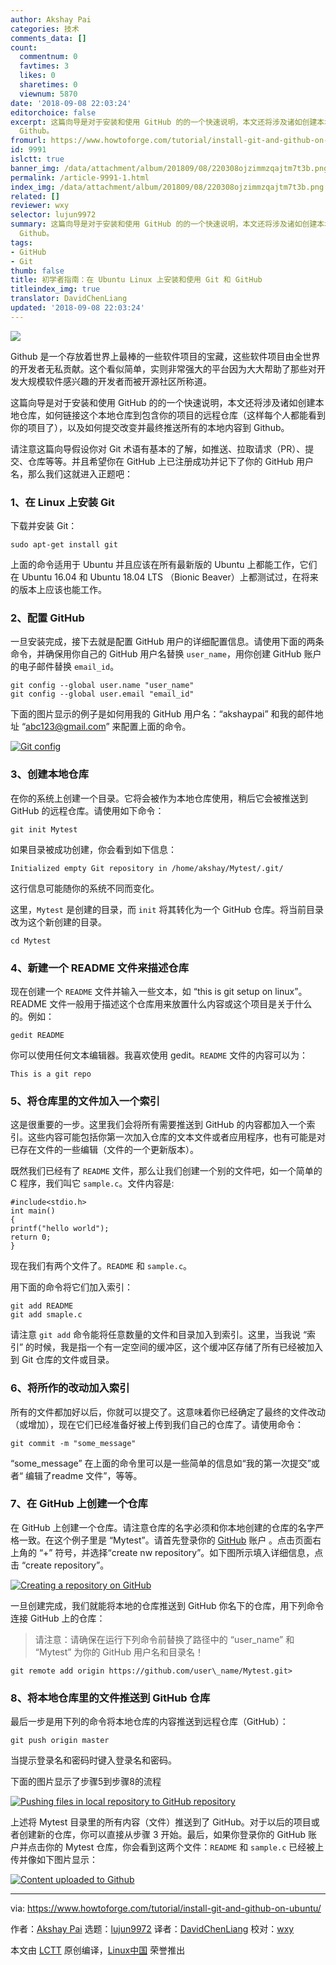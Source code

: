 ```yaml
---
author: Akshay Pai
categories: 技术
comments_data: []
count:
  commentnum: 0
  favtimes: 3
  likes: 0
  sharetimes: 0
  viewnum: 5870
date: '2018-09-08 22:03:24'
editorchoice: false
excerpt: 这篇向导是对于安装和使用 GitHub 的的一个快速说明，本文还将涉及诸如创建本地仓库，如何链接这个本地仓库到包含你的项目的远程仓库（这样每个人都能看到你的项目了），以及如何提交改变并最终推送所有的本地内容到
  Github。
fromurl: https://www.howtoforge.com/tutorial/install-git-and-github-on-ubuntu/
id: 9991
islctt: true
banner_img: /data/attachment/album/201809/08/220308ojzimmzqajtm7t3b.png
permalink: /article-9991-1.html
index_img: /data/attachment/album/201809/08/220308ojzimmzqajtm7t3b.png.thumb.jpg
related: []
reviewer: wxy
selector: lujun9972
summary: 这篇向导是对于安装和使用 GitHub 的的一个快速说明，本文还将涉及诸如创建本地仓库，如何链接这个本地仓库到包含你的项目的远程仓库（这样每个人都能看到你的项目了），以及如何提交改变并最终推送所有的本地内容到
  Github。
tags:
- GitHub
- Git
thumb: false
title: 初学者指南：在 Ubuntu Linux 上安装和使用 Git 和 GitHub
titleindex_img: true
translator: DavidChenLiang
updated: '2018-09-08 22:03:24'
---
```


![](/data/attachment/album/201809/08/220308ojzimmzqajtm7t3b.png)


Github 是一个存放着世界上最棒的一些软件项目的宝藏，这些软件项目由全世界的开发者无私贡献。这个看似简单，实则非常强大的平台因为大大帮助了那些对开发大规模软件感兴趣的开发者而被开源社区所称道。


这篇向导是对于安装和使用 GitHub 的的一个快速说明，本文还将涉及诸如创建本地仓库，如何链接这个本地仓库到包含你的项目的远程仓库（这样每个人都能看到你的项目了），以及如何提交改变并最终推送所有的本地内容到 Github。


请注意这篇向导假设你对 Git 术语有基本的了解，如推送、拉取请求（PR）、提交、仓库等等。并且希望你在 GitHub 上已注册成功并记下了你的 GitHub 用户名，那么我们这就进入正题吧：


### 1、在 Linux 上安装 Git


下载并安装 Git：



```
sudo apt-get install git
```

上面的命令适用于 Ubuntu 并且应该在所有最新版的 Ubuntu 上都能工作，它们在 Ubuntu 16.04 和 Ubuntu 18.04 LTS （Bionic Beaver）上都测试过，在将来的版本上应该也能工作。


### 2、配置 GitHub


一旦安装完成，接下去就是配置 GitHub 用户的详细配置信息。请使用下面的两条命令，并确保用你自己的 GitHub 用户名替换 `user_name`，用你创建 GitHub 账户的电子邮件替换 `email_id`。



```
git config --global user.name "user_name"
git config --global user.email "email_id"
```

下面的图片显示的例子是如何用我的 GitHub 用户名：“akshaypai” 和我的邮件地址 “[abc123@gmail.com](mailto:abc123@gmail.com)” 来配置上面的命令。


[![Git config](/data/attachment/album/201809/08/220326bbrrnbb42bbw99n7.png)](https://www.howtoforge.com/images/ubuntu_github_getting_started/big/config.png)


### 3、创建本地仓库


在你的系统上创建一个目录。它将会被作为本地仓库使用，稍后它会被推送到 GitHub 的远程仓库。请使用如下命令：



```
git init Mytest
```

如果目录被成功创建，你会看到如下信息：



```
Initialized empty Git repository in /home/akshay/Mytest/.git/
```

这行信息可能随你的系统不同而变化。


这里，`Mytest` 是创建的目录，而 `init` 将其转化为一个 GitHub 仓库。将当前目录改为这个新创建的目录。



```
cd Mytest
```

### 4、新建一个 README 文件来描述仓库


现在创建一个 `README` 文件并输入一些文本，如 “this is git setup on linux”。README 文件一般用于描述这个仓库用来放置什么内容或这个项目是关于什么的。例如：



```
gedit README
```

你可以使用任何文本编辑器。我喜欢使用 gedit。`README` 文件的内容可以为：



```
This is a git repo
```

### 5、将仓库里的文件加入一个索引


这是很重要的一步。这里我们会将所有需要推送到 GitHub 的内容都加入一个索引。这些内容可能包括你第一次加入仓库的文本文件或者应用程序，也有可能是对已存在文件的一些编辑（文件的一个更新版本）。


既然我们已经有了 `README` 文件，那么让我们创建一个别的文件吧，如一个简单的 C 程序，我们叫它 `sample.c`。文件内容是:



```
#include<stdio.h>
int main()
{
printf("hello world");
return 0;
}
```

现在我们有两个文件了。`README` 和 `sample.c`。


用下面的命令将它们加入索引：



```
git add README
git add smaple.c
```

请注意 `git add` 命令能将任意数量的文件和目录加入到索引。这里，当我说 “索引” 的时候，我是指一个有一定空间的缓冲区，这个缓冲区存储了所有已经被加入到 Git 仓库的文件或目录。


### 6、将所作的改动加入索引


所有的文件都加好以后，你就可以提交了。这意味着你已经确定了最终的文件改动（或增加），现在它们已经准备好被上传到我们自己的仓库了。请使用命令：



```
git commit -m "some_message"
```

“some\_message” 在上面的命令里可以是一些简单的信息如“我的第一次提交”或者“ 编辑了readme 文件”，等等。


### 7、在 GitHub 上创建一个仓库


在 GitHub 上创建一个仓库。请注意仓库的名字必须和你本地创建的仓库的名字严格一致。在这个例子里是 “Mytest”。请首先登录你的 [GitHub](https://github.com) 账户 。点击页面右上角的 “+” 符号，并选择“create nw repository”。如下图所示填入详细信息，点击 “create repository”。


[![Creating a repository on GitHub](/data/attachment/album/201809/08/220326wfjf6dhqg5qy1vlf.png)](https://www.howtoforge.com/images/ubuntu_github_getting_started/big/details.png)


一旦创建完成，我们就能将本地的仓库推送到 GitHub 你名下的仓库，用下列命令连接 GitHub 上的仓库：



> 
> 请注意：请确保在运行下列命令前替换了路径中的 “user\_name” 和 “Mytest” 为你的 GitHub 用户名和目录名！
> 
> 
> 



```
git remote add origin https://github.com/user\_name/Mytest.git>
```

### 8、将本地仓库里的文件推送到 GitHub 仓库


最后一步是用下列的命令将本地仓库的内容推送到远程仓库（GitHub）：



```
git push origin master
```

当提示登录名和密码时键入登录名和密码。


下面的图片显示了步骤5到步骤8的流程


[![Pushing files in local repository to GitHub repository](/data/attachment/album/201809/08/220327wszgsiofzf57o17d.png)](https://www.howtoforge.com/images/ubuntu_github_getting_started/big/steps.png)


上述将 Mytest 目录里的所有内容（文件）推送到了 GitHub。对于以后的项目或者创建新的仓库，你可以直接从步骤 3 开始。最后，如果你登录你的 GitHub 账户并点击你的 Mytest 仓库，你会看到这两个文件：`README` 和 `sample.c` 已经被上传并像如下图片显示：


[![Content uploaded to Github](/data/attachment/album/201809/08/220327mo4b4kn88348qbo6.png)](https://www.howtoforge.com/images/ubuntu_github_getting_started/big/final.png)




---


via: <https://www.howtoforge.com/tutorial/install-git-and-github-on-ubuntu/>


作者：[Akshay Pai](https://www.howtoforge.com/tutorial/installing-tensorflow-neural-network-software-for-cpu-and-gpu-on-ubuntu-16-04/) 选题：[lujun9972](https://github.com/lujun9972) 译者：[DavidChenLiang](https://github.com/DavidChenLiang) 校对：[wxy](https://github.com/wxy)


本文由 [LCTT](https://github.com/LCTT/TranslateProject) 原创编译，[Linux中国](https://linux.cn/) 荣誉推出